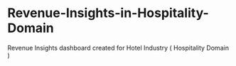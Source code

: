 # Revenue-Insights-in-Hospitality-Domain
Revenue Insights dashboard created for Hotel Industry ( Hospitality Domain )
